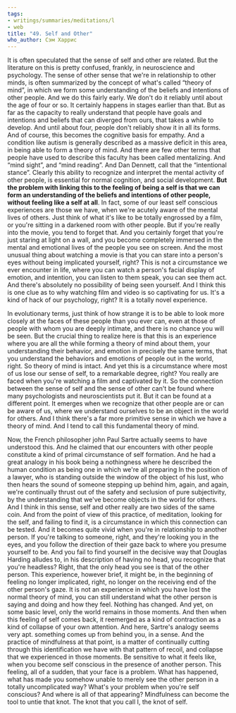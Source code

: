 ```yaml
---
tags:
- writings/summaries/meditations/l
- web
title: "49. Self and Other"
who_author: Сэм Харрис
---
```


It is often speculated that the sense of self and other are related. But the literature on this is pretty confused, frankly, in neuroscience and psychology. The sense of other sense that we're in relationship to other minds, is often summarized by the concept of what's called “theory of mind”, in which we form some understanding of the beliefs and intentions of other people. And we do this fairly early. We don't do it reliably until about the age of four or so. It certainly happens in stages earlier than that. But as far as the capacity to really understand that people have goals and intentions and beliefs that can diverged from ours, that takes a while to develop. And until about four, people don't reliably show it in all its forms. And of course, this becomes the cognitive basis for empathy. And a condition like autism is generally described as a massive deficit in this area, in being able to form a theory of mind. And there are few other terms that people have used to describe this faculty has been called mentalizing. And “mind sight”, and “mind reading”. And Dan Dennett, call that the “intentional stance”. Clearly this ability to recognize and interpret the mental activity of other people, is essential for normal cognition, and social development. **But the problem with linking this to the feeling of being a self is that we can form an understanding of the beliefs and intentions of other people, without feeling like a self at all**. In fact, some of our least self conscious experiences are those we have, when we're acutely aware of the mental lives of others. Just think of what it's like to be totally engrossed by a film, or you're sitting in a darkened room with other people. But if you're really into the movie, you tend to forget that. And you certainly forget that you're just staring at light on a wall, and you become completely immersed in the mental and emotional lives of the people you see on screen. And the most unusual thing about watching a movie is that you can stare into a person's eyes without being implicated yourself, right? This is not a circumstance we ever encounter in life, where you can watch a person's facial display of emotion, and intention, you can listen to them speak, you can see them act. And there's absolutely no possibility of being seen yourself. And I think this is one clue as to why watching film and video is so captivating for us. It's a kind of hack of our psychology, right? It is a totally novel experience. 

In evolutionary terms, just think of how strange it is to be able to look more closely at the faces of these people than you ever can, even at those of people with whom you are deeply intimate, and there is no chance you will be seen. But the crucial thing to realize here is that this is an experience where you are all the while forming a theory of mind about them, your understanding their behavior, and emotion in precisely the same terms, that you understand the behaviors and emotions of people out in the world, right. So theory of mind is intact. And yet this is a circumstance where most of us lose our sense of self, to a remarkable degree, right? You really are faced when you're watching a film and captivated by it. So the connection between the sense of self and the sense of other can't be found where many psychologists and neuroscientists put it. But it can be found at a different point. It emerges when we recognize that other people are or can be aware of us, where we understand ourselves to be an object in the world for others. And I think there's a far more primitive sense in which we have a theory of mind. And I tend to call this fundamental theory of mind.

Now, the French philosopher john Paul Sartre actually seems to have understood this. And he claimed that our encounters with other people constitute a kind of primal circumstance of self formation. And he had a great analogy in his book being a nothingness where he described the human condition as being one in which we're all preparing In the position of a lawyer, who is standing outside the window of the object of his lust, who then hears the sound of someone stepping up behind him, again, and again, we're continually thrust out of the safety and seclusion of pure subjectivity, by the understanding that we've become objects in the world for others. And I think in this sense, self and other really are two sides of the same coin. And from the point of view of this practice, of meditation, looking for the self, and failing to find it, is a circumstance in which this connection can be tested. And it becomes quite vivid when you're in relationship to another person. If you're talking to someone, right, and they're looking you in the eyes, and you follow the direction of their gaze back to where you presume yourself to be. And you fail to find yourself in the decisive way that Douglas Harding alludes to, in his description of having no head, you recognize that you're headless? Right, that the only head you see is that of the other person. This experience, however brief, it might be, in the beginning of feeling no longer implicated, right, no longer on the receiving end of the other person's gaze. It is not an experience in which you have lost the normal theory of mind, you can still understand what the other person is saying and doing and how they feel. Nothing has changed. And yet, on some basic level, only the world remains in those moments. And then when this feeling of self comes back, it reemerged as a kind of contraction as a kind of collapse of your own attention. And here, Sartre's analogy seems very apt. something comes up from behind you, in a sense. And the practice of mindfulness at that point, is a matter of continually cutting through this identification we have with that pattern of recoil, and collapse that we experienced in those moments. Be sensitive to what it feels like, when you become self conscious in the presence of another person. This feeling, all of a sudden, that your face is a problem. What has happened, what has made you somehow unable to merely see the other person in a totally uncomplicated way? What's your problem when you're self conscious? And where is all of that appearing? Mindfulness can become the tool to untie that knot. The knot that you call I, the knot of self.